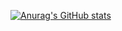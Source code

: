 [![Anurag's GitHub stats](https://github-readme-stats.vercel.app/api?username=FilipFilipinski)](https://github.com/anuraghazra/github-readme-stats)
